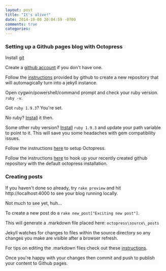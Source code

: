 ```yaml
---
layout: post
title: "It's alive!"
date: 2014-10-08 20:04:59 -0700
comments: true
categories: 
---
```

### Setting up a Github pages blog with Octopress

Install [git](http://git-scm.com/)

Create a [github account](https://github.com) if you don't have one.

Follow the [instructions](https://pages.github.com/) provided by github to
create a new repository that will automagically turn into a jekyll instance.

Open cygwin/powershell/command prompt and check your ruby version. `ruby -v`. 

Got `ruby 1.9.3`? You're set.

No ruby? [Install](http://rubyinstaller.org/downloads/) it then. 

Some other ruby version? [Install](http://rubyinstaller.org/downloads/) `ruby 1.9.3` and update your path 
variable to point to it. This will save you some headaches with gem compatibility 
issues.

Follow the instructions [here](http://octopress.org/docs/setup/) to setup Octopress.

Follow the instructions [here](http://octopress.org/docs/deploying/github/) to hook up your 
recently created github repository with the default octopress installation.

### Creating posts

If you haven't done so already, try `rake preview` and hit http://localhost:4000 to 
see your blog running locally.

Not much to see yet, huh...

To create a new post do a `rake new_post["Exciting new post"]`.

This will generate a .markdown file placed here: `octopress\source\_posts`

Jekyll watches for changes to files within the source directory so any changes you make
are visible after a browser refresh.

For tips on editing the .markdown files check out these [instructions](http://daringfireball.net/projects/markdown/syntax).

Once you're happy with your changes then commit and push to publish your content to Github pages.